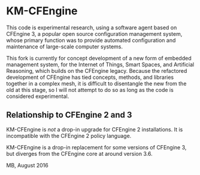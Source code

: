# KM-CFEngine 

This code is experimental research, using a software agent based on
CFEngine 3, a popular open source configuration management system,
whose primary function was to provide automated configuration and
maintenance of large-scale computer systems.

This fork is currently for concept development of a new form of
embedded management system, for the Internet of Things, Smart Spaces,
and Artificial Reasoning, which builds on the CFEngine legacy.
Because the refactored development of CFEngine has tied concepts,
methods, and libraries together in a complex mesh, it is difficult to
disentangle the new from the old at this stage, so I will not attempt
to do so as long as the code is considered experimental.


## Relationship to CFEngine 2 and 3

KM-CFEngine is *not* a drop-in upgrade for CFEngine 2 installations.
It is incompatible with the CFEngine 2 policy language.

KM-CFEngine is a drop-in replacement for some versions of CFEngine 3,
but diverges from the CFEngine core at around version 3.6.


MB, August 2016
